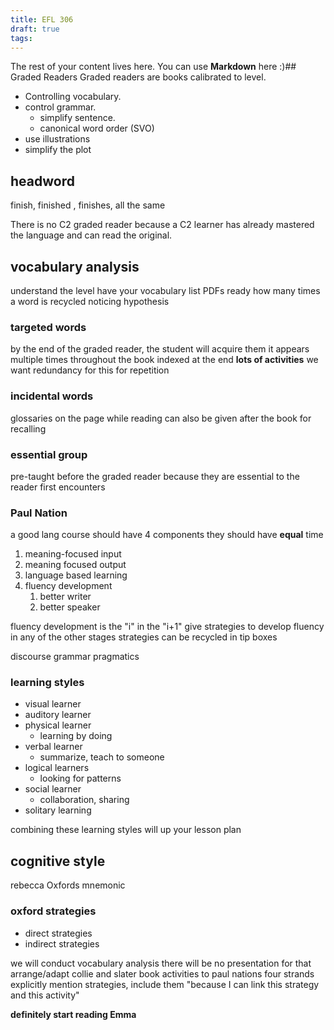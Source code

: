 ```yaml
---
title: EFL 306
draft: true
tags:
---
```

 The rest of your content lives here. You can use **Markdown** here :)## Graded Readers
Graded readers are books calibrated to level.

- Controlling vocabulary.
- control grammar.
	- simplify sentence.
	- canonical word order (SVO)
- use illustrations
- simplify the plot
## headword
finish, finished , finishes, all the same

There is no C2 graded reader because a C2 learner has already mastered the language and can read the original.
## vocabulary analysis 
understand the level
have your vocabulary list PDFs ready 
how many times a word is recycled
noticing hypothesis
### targeted words
by the end of the graded reader, the student will acquire them
it appears multiple times throughout the book
indexed at the end
**lots of activities**
we want redundancy for this for repetition
### incidental words
glossaries on the page
while reading
can also be given after the book for recalling
### essential group
pre-taught before the graded reader because they are essential to the reader
first encounters 
### Paul Nation
a good lang course should have 4 components
they should have **equal** time
1. meaning-focused input
2. meaning focused output
3. language based learning
4. fluency development
	1. better writer
	2. better speaker

fluency development is the "i" in the "i+1"
give strategies to develop fluency in any of the other stages
strategies can be recycled in tip boxes

discourse
grammar
pragmatics

### learning styles
- visual learner
- auditory learner
- physical learner
	- learning by doing
- verbal learner
	- summarize, teach to someone
- logical learners
	- looking for patterns
- social learner
	- collaboration, sharing
- solitary learning 

combining these learning styles will up your lesson plan

## cognitive style
rebecca Oxfords
mnemonic

### oxford strategies
- direct strategies
- indirect strategies

we will conduct vocabulary analysis
there will be no presentation for that
arrange/adapt collie and slater book activities to paul nations four strands
explicitly mention strategies, include them
"because I can link this strategy and this activity"

**definitely start reading Emma**